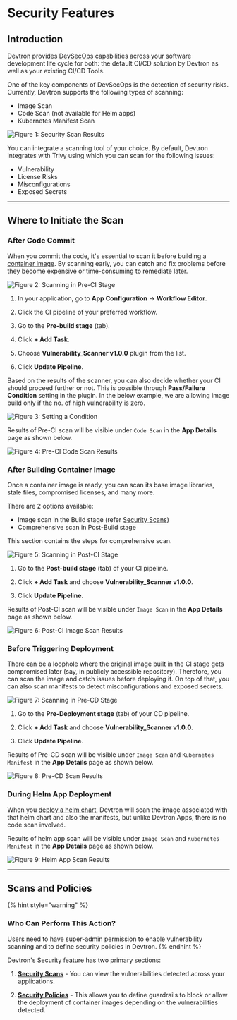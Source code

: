 # Security Features

## Introduction

Devtron provides [DevSecOps](https://devtron.ai/product/devsecops) capabilities across your software development life cycle for both: the default CI/CD solution by Devtron as well as your existing CI/CD Tools.

One of the key components of DevSecOps is the detection of security risks. Currently, Devtron supports the following types of scanning:

* Image Scan
* Code Scan (not available for Helm apps) 
* Kubernetes Manifest Scan

![Figure 1: Security Scan Results](https://devtron-public-asset.s3.us-east-2.amazonaws.com/images/security-features/security-scan.jpg)

You can integrate a scanning tool of your choice. By default, Devtron integrates with Trivy using which you can scan for the following issues:

* Vulnerability
* License Risks
* Misconfigurations
* Exposed Secrets

---

## Where to Initiate the Scan

### After Code Commit

When you commit the code, it's essential to scan it before building a [container image](../reference/glossary.md#image). By scanning early, you can catch and fix problems before they become expensive or time-consuming to remediate later. 

![Figure 2: Scanning in Pre-CI Stage](https://devtron-public-asset.s3.us-east-2.amazonaws.com/images/security-features/pre-ci.gif)

1. In your application, go to **App Configuration** → **Workflow Editor**.

2. Click the CI pipeline of your preferred workflow.

3. Go to the **Pre-build stage** (tab).

4. Click **+ Add Task**.

5. Choose **Vulnerability_Scanner v1.0.0** plugin from the list.

6. Click **Update Pipeline**.

Based on the results of the scanner, you can also decide whether your CI should proceed further or not. This is possible through **Pass/Failure Condition** setting in the plugin. In the below example, we are allowing image build only if the no. of high vulnerability is zero.

![Figure 3: Setting a Condition](https://devtron-public-asset.s3.us-east-2.amazonaws.com/images/security-features/pre-ci-condition.gif)

Results of Pre-CI scan will be visible under `Code Scan` in the **App Details** page as shown below.

![Figure 4: Pre-CI Code Scan Results](https://devtron-public-asset.s3.us-east-2.amazonaws.com/images/security-features/code-scan.gif)

### After Building Container Image

Once a container image is ready, you can scan its base image libraries, stale files, compromised licenses, and many more.

There are 2 options available:
* Image scan in the Build stage (refer [Security Scans](./security-features/security-scans.md))
* Comprehensive scan in Post-Build stage

This section contains the steps for comprehensive scan.

![Figure 5: Scanning in Post-CI Stage](https://devtron-public-asset.s3.us-east-2.amazonaws.com/images/security-features/post-ci.gif)

1. Go to the **Post-build stage** (tab) of your CI pipeline.

2. Click **+ Add Task** and choose **Vulnerability_Scanner v1.0.0**.

3. Click **Update Pipeline**.

Results of Post-CI scan will be visible under `Image Scan` in the **App Details** page as shown below.

![Figure 6: Post-CI Image Scan Results](https://devtron-public-asset.s3.us-east-2.amazonaws.com/images/security-features/image-scan-1.gif)

### Before Triggering Deployment

There can be a loophole where the original image built in the CI stage gets compromised later (say, in publicly accessible repository). Therefore, you can scan the image and catch issues before deploying it. On top of that, you can also scan manifests to detect misconfigurations and exposed secrets.

![Figure 7: Scanning in Pre-CD Stage](https://devtron-public-asset.s3.us-east-2.amazonaws.com/images/security-features/pre-deploy.gif)

1. Go to the **Pre-Deployment stage** (tab) of your CD pipeline.

2. Click **+ Add Task** and choose **Vulnerability_Scanner v1.0.0**.

3. Click **Update Pipeline**.

Results of Pre-CD scan will be visible under `Image Scan` and `Kubernetes Manifest` in the **App Details** page as shown below.

![Figure 8: Pre-CD Scan Results](https://devtron-public-asset.s3.us-east-2.amazonaws.com/images/security-features/manifest-scan.gif)

### During Helm App Deployment

When you [deploy a helm chart](../user-guide/deploy-chart/deployment-of-charts.md), Devtron will scan the image associated with that helm chart and also the manifests, but unlike Devtron Apps, there is no code scan involved.

Results of helm app scan will be visible under `Image Scan` and `Kubernetes Manifest` in the **App Details** page as shown below.

![Figure 9: Helm App Scan Results](https://devtron-public-asset.s3.us-east-2.amazonaws.com/images/security-features/helm-app-scan.gif)

---

## Scans and Policies

{% hint style="warning" %}
### Who Can Perform This Action?
Users need to have super-admin permission to enable vulnerability scanning and to define security policies in Devtron.
{% endhint %}

Devtron's Security feature has two primary sections:

1. [**Security Scans**](./security-features/security-scans.md) - You can view the vulnerabilities detected across your applications.

2. [**Security Policies**](./security-features/security-policies.md) - This allows you to define guardrails to block or allow the deployment of container images depending on the vulnerabilities detected.

